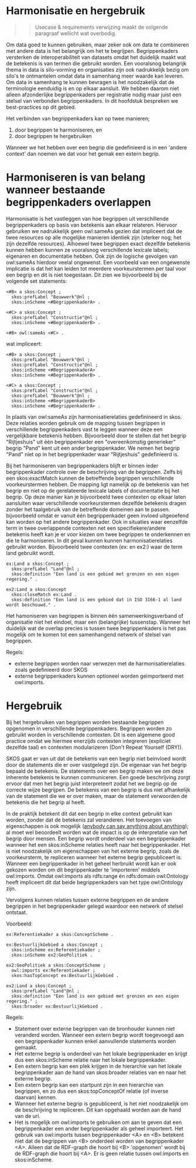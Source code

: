 # Harmonisatie en hergebruik
>> Usecase & requirements verwijzing maakt de volgende paragraaf wellicht wat overbodig.

Om data goed te kunnen gebruiken, maar zeker ook om data te combineren met andere data is het belangrijk om het te begrijpen. 
Begrippenkaders versterken de interoperabiliteit van datasets omdat het duidelijk maakt wat de betekenis is van termen die gebruikt worden.
Een vooralsnog belangrijk thema in data is silo-vorming en organisaties zijn ook nadrukkelijk bezig om silo's te ontmantelen omdat data in samenhang meer waarde kan leveren. Om data in samenhang te kunnen bevragen is het noodzakelijk dat de terminologie eenduidig is en op elkaar aansluit. We hebben daarom niet alleen afzonderlijke begrippenkaders per registratie nodig maar juist een stelsel van verbonden begrippenkaders. In dit hoofdstuk bespreken we best-practices op dit gebied.

Het verbinden van begrippenkaders kan op twee manieren; 
1) door begrippen te harmoniseren, en
2) door begrippen te hergebruiken
  
Wanneer we het hebben over een begrip die gedefinieerd is in een 'andere context' dan noemen we dat voor het gemak een extern begrip. 

# Harmoniseren is van belang wanneer bestaande begrippenkaders overlappen 
Harmonisatie is het vastleggen van hoe begrippen uit verschillende begrippenkaders op basis van betekenis aan elkaar relateren. 
Hiervoor gebruiken we nadrukkelijk geen owl:sameAs gezien dat impliceert dat de twee resources op alle mogelijke manieren identiek zijn (sterker nog; het zijn dezelfde resources). Alhoewel twee begrippen exact dezelfde betekenis kunnen hebben kunnen ze vooralsnog verschillende lexicale labels; eigenaren en documentatie hebben. Ook zijn de logische gevolgen van owl:sameAs hierdoor veelal ongewenst. Een voorbeeld van een ongewenste implicatie is dat het kan leiden tot meerdere voorkeurstermen per taal voor een begrip en dit is niet toegestaan. Dit zien we bijvoorbeeld bij de volgende set statements:

```
<#B> a skos:Concept ;
  skos:prefLabel "Bouwwerk"@nl ;
  skos:inScheme <#BegrippenkaderA> .

<#C> a skos:Concept ;
  skos:prefLabel "Constructie"@nl ;
  skos:inScheme <#BegrippenkaderB> .

<#B> owl:sameAs <#C> .
```
wat impliceert:
```
<#B> a skos:Concept ;
  skos:prefLabel "Bouwwerk"@nl ;
  skos:prefLabel "Constructie"@nl ;
  skos:inScheme <#BegrippenkaderA> 
  skos:inScheme <#BegrippenkaderB> .

<#C> a skos:Concept ;
  skos:prefLabel "Constructie"@nl ;
  skos:prefLabel "Bouwwerk"@nl ;
  skos:inScheme <#BegrippenkaderB>
  skos:inScheme <#BegrippenkaderA> .
```

In plaats van owl:sameAs zijn harmonisatierelaties gedefinineerd in skos. Deze relaties worden gebruik om de mapping tussen begrippen in verschillende begrippenkaders vast te leggen wanneer deze een vergelijkbare betekenis hebben. Bijvoorbeeld door te stellen dat het begrip "Rijtjeshuis" uit één begrippenkader een "overeenkomstig generieker" begrip "Pand" kent uit een ander begrippenkader.
We nemen het begrip "Pand" niet op in het begrippenkader waar "Rijtjeshuis" gedefinieerd is.

Bij het harmoniseren van begrippenkaders blijft er binnen ieder begrippenkader controle over de beschrijving van de begrippen. Zelfs bij een skos:exactMatch kunnen de betreffende begrippen verschillende voorkeurstermen hebben. De mapping ligt namelijk op de betekenis van het begrip en niet op de gerelateerde lexicale labels of documentatie bij het begrip. Op deze manier kan je bijvoorbeeld twee contexten op elkaar laten aansluiten waar verschillende voorkeurstermen dezelfde betekenis dragen zonder het taalgebruik van de betreffende domeinen aan te passen. bijvoorbeeld omdat er vanuit één begrippenkader geen invloed uitgeoefend kan worden op het andere begrippenkader.
Ook in situaties waar eenzelfde term in twee overlappende contexten net een specifiekere/andere betekenis heeft kan je er voor kiezen om twee begrippen te onderkennen en die te harmoniseren. In dit geval kunnen kunnen harmonisatierelaties gebruikt worden. Bijvoorbeeld twee contexten (ex: en ex2:) waar de term land gebruikt wordt. 

```
ex:Land a skos:Concept ;
  skos:prefLabel "Land"@nl ;
  skos:definition "Een land is een gebied met grenzen en een eigen regering." .

ex2:Land a skos:Concept
  skos:closeMatch ex:Land .
  skos:definition "Een land is een gebied dat in ISO 3166-1 al land wordt beschouwd." .
```
Het hamoniseren van begrippen is binnen één samenwerkingsverband of organisatie niet het eindoel, maar een (belangrijke) tussenstap. Wanneer het duidelijk wat de overlap precies is tussen twee begrippenkaders is het pas mogelijk om te komen tot een samenhangend netwerk of stelsel van begrippen.

Regels:
- externe begrippen worden naar verwezen met de harmonisatierelaties zoals gedefinieerd door SKOS
- externe begrippenkaders kunnen optioneel worden geïmporteerd met owl:imports.

# Hergebruik
Bij het hergebruiken van begrippen worden bestaande begrippen opgenomen in verschillende begrippenkaders. Begrippen worden zo gebruikt worden in verschillende contexten. Dit is een algemene good practice omdat we hiermee enerzijds contexten integreren (expliciet dezelfde taal) en contexten modularizeren (Don't Repeat Yourself (DRY)).

SKOS gaat er van uit dat de betekenis van een begrip niet beinvloed wordt door de statements die er over vastgelegd zijn. De eigenaar van het begrip bepaald de betekenis. De statements over een begrip maken we om deze inherente betekenis te kunnen communiceren. Een goede beschrijving zorgt ervoor dat men het begrip juist interpreteert zodat het we begrip op de correcte wijze begrijpen. De betekenis van een begrip is dus niet afhankelijk van de statement die we er over maken, maar de statement verwoorden de betekenis die het begrip al heeft. 

In de praktijk betekent dit dat een begrip in elke context gebruikt kan worden, zonder dat de betekenis zal veranderen. Het toevoegen van eigenschappen is ook mogelijk ([anybody can say anything about anything](https://www.w3.org/TR/rdf-concepts/#section-anyone)); al moet wel beoordeelt worden wat de impact is op de interpretatie van het begrip door mensen. Een begrip wordt onderdeel van een begrippenkader wanneer het een skos:inScheme relaties heeft naar het begrippenkader. Het is niet noodzakelijk om eigenschappen van het externe begrip, zoals de voorkeursterm, te repliceren wanneer het externe begrip gepubliceert is. Wanneer een begrippenkader in het geheel herbruikt wordt kan er ook gekozen worden om dit begrippenkader te 'importeren' middels owl:imports. Omdat owl:imports als rdfs:range én rdfs:domain owl:Ontology heeft impliceert dit dat beide begrippenkaders van het type owl:Ontology zijn. 

Vervolgens kunnen relaties tussen externe begrippen en de andere begrippen in het begrippenkader gelegd waardoor een netwerk of stelsel ontstaat.

Voorbeeld:

```
ex:Referentiekader a skos:ConceptScheme .

ex:BestuurlijkGebied a skos:Concept ;
  skos:inScheme ex:Referentiekader ;
  skos:inScheme ex2:GeoPolitiek .

ex2:GeoPolitiek a skos:ConceptScheme ;
  owl:imports ex:Referentiekader ;
  skos:hasTopConcept ex:BestuurlijkGebied .

ex2:Land a skos:Concept ;
  skos:prefLabel "Land"@nl ;
  skos:definition "Een land is een gebied met grenzen en een eigen regering." ;
  skos:broader ex:BestuurlijkGebied .
```

Regels:
- Statement over externe begrippen van de bronhouder kunnen niet veranderd worden. Wanneer een extern begrip wordt toegevoegd aan een begrippenkader kunnen enkel aanvullende statements worden gemaakt.
- Het externe begrip is onderdeel van het lokale begrippenkader en krijgt dus een skos:inScheme relatie naar het lokale begrippenkader.
- Een extern begrip kan een plek krijgen in de hierarchie van het lokale begrippenkader aan de hand van skos:broader relaties van en naar het externe begrip.
- Een extern begrip kan een startpunt zijn in een hierarchie van begrippen, en zo dus een skos:topConceptOf relatie (of inverse daarvan) kennen.
- Wanneer het externe begrip is gepubliceerd, is het niet noodzakelijk om de beschrijving te repliceren. Dit kan opgehaald worden aan de hand van de uri.
- Het is mogelijk om owl:imports te gebruiken om aan te geven dat een begrippenkader een ander begrippenkader als geheel importeert. Het gebruik van owl:imports tussen begrippenkader \<A\> en \<B\> betekent niet dat de begrippen van \<B\> onderdeel worden van begrippenkader \<A\>. Alleen dat de RDF-graph die hoort bij \<B\> 'opgenomen' wordt bij de RDF-graph die hoort bij \<A\>. Er is geen relatie tussen owl:imports en skos:inScheme.
